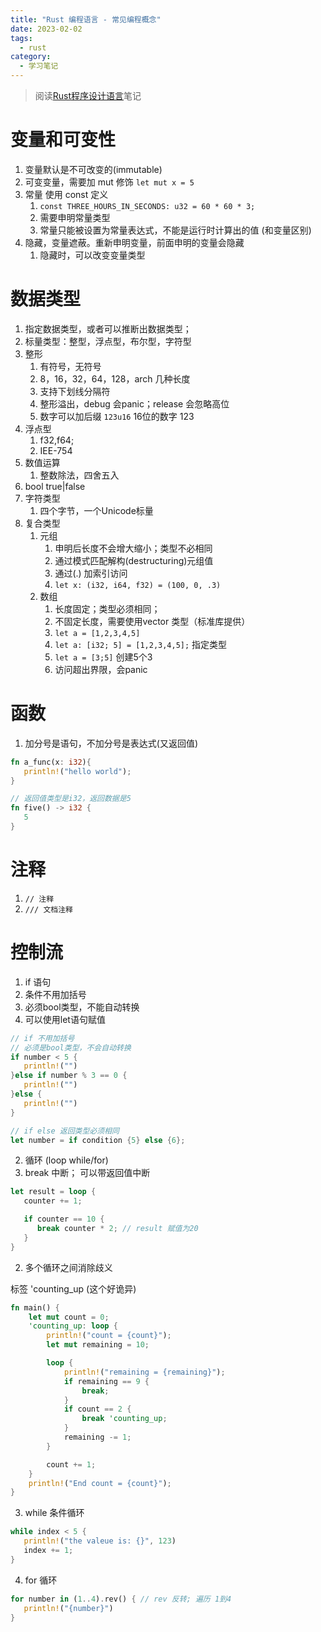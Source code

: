 ```yaml
---
title: "Rust 编程语言 - 常见编程概念"
date: 2023-02-02
tags:
  - rust
category:
  - 学习笔记
---
```

> 阅读[Rust程序设计语言](https://kaisery.github.io/trpl-zh-cn/title-page.html)笔记

# 变量和可变性

1. 变量默认是不可改变的(immutable)
2. 可变变量，需要加 mut 修饰 `let mut x = 5`
3. 常量 使用 const 定义
   1. `const THREE_HOURS_IN_SECONDS: u32 = 60 * 60 * 3;`
   2. 需要申明常量类型
   3. 常量只能被设置为常量表达式，不能是运行时计算出的值 (和变量区别)
4. 隐藏，变量遮蔽。重新申明变量，前面申明的变量会隐藏
   1. 隐藏时，可以改变变量类型

# 数据类型

1. 指定数据类型，或者可以推断出数据类型；
2. 标量类型：整型，浮点型，布尔型，字符型
3. 整形
   1. 有符号，无符号
   2. 8，16，32，64，128，arch 几种长度
   3. 支持下划线分隔符
   4. 整形溢出，debug 会panic；release 会忽略高位
   5. 数字可以加后缀 `123u16` 16位的数字 123
4. 浮点型
   1. f32,f64;
   2. IEE-754
5. 数值运算
   1. 整数除法，四舍五入
6. bool true|false
7. 字符类型
   1. 四个字节，一个Unicode标量
8. 复合类型
   1. 元组
      1. 申明后长度不会增大缩小；类型不必相同
      2. 通过模式匹配解构(destructuring)元组值
      3. 通过(.) 加索引访问
      4. `let x: (i32, i64, f32) = (100, 0, .3)`
   2. 数组
      1. 长度固定；类型必须相同；
      2. 不固定长度，需要使用vector 类型（标准库提供）
      3. `let a = [1,2,3,4,5]`
      4. `let a: [i32; 5] = [1,2,3,4,5];`  指定类型
      5. `let a = [3;5]` 创建5个3
      6. 访问超出界限，会panic

# 函数

1. 加分号是语句，不加分号是表达式(又返回值)

```rust
fn a_func(x: i32){
   println!("hello world");
}

// 返回值类型是i32，返回数据是5
fn five() -> i32 {
   5
}
```

# 注释

1. `// 注释`
2. `/// 文档注释`

# 控制流

1. if 语句
  1. 条件不用加括号
  2. 必须bool类型，不能自动转换
  3. 可以使用let语句赋值

```rust
// if 不用加括号
// 必须是bool类型，不会自动转换
if number < 5 {
   println!("")
}else if number % 3 == 0 {
   println!("")
}else {
   println!("")
}

// if else 返回类型必须相同
let number = if condition {5} else {6};
```
2.  循环 (loop while/for)
   1. break 中断； 可以带返回值中断
```rust
let result = loop {
   counter += 1;

   if counter == 10 {
      break counter * 2; // result 赋值为20
   }
}
```
   2. 多个循环之间消除歧义

   标签 'counting_up (这个好诡异)
```rust
fn main() {
    let mut count = 0;
    'counting_up: loop {
        println!("count = {count}");
        let mut remaining = 10;

        loop {
            println!("remaining = {remaining}");
            if remaining == 9 {
                break;
            }
            if count == 2 {
                break 'counting_up;
            }
            remaining -= 1;
        }

        count += 1;
    }
    println!("End count = {count}");
}
```
   3. while 条件循环

```rust
while index < 5 {
   println!("the valeue is: {}", 123)
   index += 1;
}
```
   4. for 循环

```rust
for number in (1..4).rev() { // rev 反转; 遍历 1到4
   println!("{number}")
}
```


